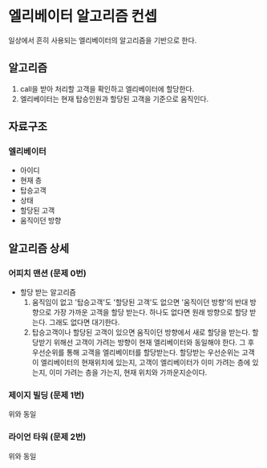 # 엘리베이터 알고리즘 컨셉

일상에서 흔히 사용되는 엘리베이터의 알고리즘을 기반으로 한다.

## 알고리즘
1. call을 받아 처리할 고객을 확인하고 엘리베이터에 할당한다.
2. 엘리베이터는 현재 탑승인원과 할당된 고객을 기준으로 움직인다.

## 자료구조
### 엘리베이터
* 아이디
* 현재 층
* 탑승고객
* 상태
* 할당된 고객
* 움직이던 방향

## 알고리즘 상세
### 어피치 맨션 (문제 0번)
* 할당 받는 알고리즘
    1. 움직임이 없고 '탑승고객'도 '할당된 고객'도 없으면 '움직이던 방향'의 반대 방향으로 가장 가까운 고객을 할당 받는다. 하나도 없다면 원래 방향으로 할당 받는다. 그래도 없다면 대기한다.
    2. 탑승고객이나 할당된 고객이 있으면 움직이던 방향에서 새로 할당을 받는다. 할당받기 위해선 고객이 가려는 방향이 현재 엘리베이터와 동일해야 한다. 그 후 우선순위를 통해 고객을 엘리베이터를 할당받는다. 할당받는 우선순위는 고객이 엘리베이터의 현재위치에 있는지, 고객이 엘리베이터가 이미 가려는 층에 있는지, 이미 가려는 층을 가는지, 현재 위치와 가까운지순이다.
### 제이지 빌딩 (문제 1번)
위와 동일
### 라이언 타워 (문제 2번)
위와 동일
